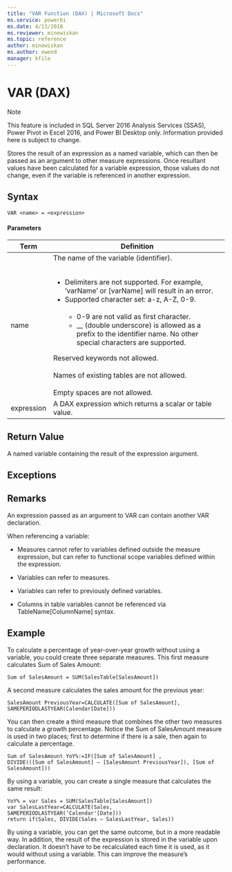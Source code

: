 ```yaml
---
title: "VAR Function (DAX) | Microsoft Docs"
ms.service: powerbi
ms.date: 4/13/2018
ms.reviewer: minewiskan
ms.topic: reference
author: minewiskan
ms.author: owend
manager: kfile
---
```

# VAR (DAX)
> [!NOTE]  
> This feature is included in SQL Server 2016 Analysis Services (SSAS), Power Pivot in Excel 2016, and Power BI Desktop only. Information provided here is subject to change.  
  
Stores the result of an expression as a named variable, which can then be passed as an argument to other measure expressions. Once resultant values have been calculated for a variable expression, those values do not change, even if the variable is referenced in another expression.  

## Syntax  
  
```  
VAR <name> = <expression>  
```  
  
#### Parameters  
  
|Term|Definition|  
|--------|--------------|  
|name|The name of the variable (identifier).<br /><br /><ul><li>Delimiters are not supported. For example, ‘varName’ or [varName] will result in an error.</li><li>Supported character set: a-z, A-Z, 0-9.<br /><br /><ul><li>0-9 are not valid as first character.</li><li>__ (double underscore) is allowed as a prefix to the identifier name. No other special characters are supported.</li></ul></li></ul>Reserved keywords not allowed.<br /><br />Names of existing tables are not allowed.<br /><br />Empty spaces are not allowed.|  
|expression|A DAX expression which returns a scalar or table value.|  
  
## Return Value  
A named variable containing the result of the expression argument.  
  
## Exceptions  
  
## Remarks  
An expression passed as an argument to VAR can contain another VAR declaration.  
  
When referencing a variable:  
  
-   Measures cannot refer to variables defined outside the measure expression, but can refer to functional scope variables defined within the expression.  
  
-   Variables can refer to measures.  
  
-   Variables can refer to previously defined variables.  
  
-   Columns in table variables cannot be referenced via TableName[ColumnName] syntax.  
  
## Example  
To calculate a percentage of year-over-year growth without using a variable, you could create three separate measures. This first measure calculates Sum of Sales Amount:  
  
```  
Sum of SalesAmount = SUM(SalesTable[SalesAmount])  
```  
A second measure calculates the sales amount for the previous year:  
  
```  
SalesAmount PreviousYear=CALCULATE([Sum of SalesAmount], SAMEPERIODLASTYEAR(Calendar[Date]))  
```  
You can then create a third measure that combines the other two measures to calculate a growth percentage. Notice the Sum of SalesAmount measure is used in two places; first to determine if there is a sale, then again to calculate a percentage.  
  
```  
Sum of SalesAmount YoY%:=IF([Sum of SalesAmount] ,  
DIVIDE(([Sum of SalesAmount] – [SalesAmount PreviousYear]), [Sum of SalesAmount]))  
```  
By using a variable, you can create a single measure that calculates the same result:  
  
```  
YoY% = var Sales = SUM(SalesTable[SalesAmount])  
var SalesLastYear=CALCULATE(Sales, SAMEPERIODLASTYEAR(‘Calendar'[Date]))  
return if(Sales, DIVIDE(Sales – SalesLastYear, Sales))  
```  
By using a variable, you can get the same outcome, but in a more readable way. In addition, the result of the expression is stored in the variable upon declaration. It doesn’t have to be recalculated each time it is used, as it would without using a variable. This can improve the measure’s performance.  
  
